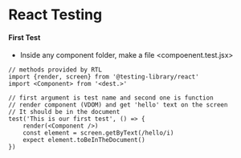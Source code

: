 # React Testing

#### First Test
* Inside any component folder, make a file <compoenent.test.jsx>
```
// methods provided by RTL
import {render, screen} from '@testing-library/react'
import <Component> from '<dest.>'

// first argument is test name and second one is function
// render component (VDOM) and get 'hello' text on the screen
// It should be in the document
test('This is our first test', () => {
    render(<Component />)
    const element = screen.getByText(/hello/i)
    expect element.toBeInTheDocument()
})
```

